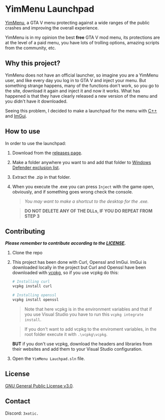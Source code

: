 # YimMenu Launchpad

[YimMenu](https://github.com/YimMenu/YimMenu), a GTA V menu protecting against a wide ranges of the public crashes and improving the overall experience.

YimMenu is in my opinion the best **free** GTA V mod menu, its protections are at the level of a paid menu, you have lots of trolling options, amazing scripts from the community, etc.

## Why this project?

YimMenu does not have an official launcher, so imagine you are a YimMenu user, and like every day you log in to GTA V and inject your menu. But something strange happens, many of the functions don't work, so you go to the site, download it again and inject it and now it works. What has happened is that they have clearly released a new version of the menu and you didn't have it downloaded.

Seeing this problem, I decided to make a launchpad for the menu with [C++](https://es.wikipedia.org/wiki/C%2B%2B) and [ImGui](https://github.com/ocornut/imgui).

## How to use

In order to use the launchpad:

1. Download from the [releases page](https://github.com/ExoticGamerrrYT/YimMenu-Launchpad/releases/tag/releases).
2. Make a folder anywhere you want to and add that folder to [Windows Defender exclusion list](https://support.microsoft.com/en-us/windows/add-an-exclusion-to-windows-security-811816c0-4dfd-af4a-47e4-c301afe13b26).
3. Extract the .zip in that folder.
4. When you execute the .exe you can press `Inject` with the game open, obviously, and if something goes wrong check the console.

   > _You may want to make a shortcut to the desktop for the .exe._

   > **DO NOT DELETE ANY OF THE DLLs, IF YOU DO REPEAT FROM STEP 3**

## Contributing

_**Please remember to contribute according to the [LICENSE](LICENSE).**_

1. Clone the repo

2. This project has been done with Curl, Openssl and ImGui. ImGui is downloaded locally in the project but Curl and Openssl have been downloaded with [vcpkg](https://github.com/microsoft/vcpkg), so if you use vcpkg do this:

   ```bash
   # Installing curl
   vcpkg install curl

   # Installing openssl
   vcpkg install openssl
   ```

   > Note that here vcpkg is in the environment variables and that if you use Visual Studio you have to run this `vcpkg integrate install`.

   > If you don't want to add vcpkg to the enviroment variables, in the root folder execute it with `.\vcpkg\vcpkg`.

   **BUT** if you don't use vcpkg, download the headers and libraries from their websites and add them to your Visual Studio configuration.

3. Open the `YimMenu Lauchpad.sln` file.

## License

[GNU General Public License v3.0](https://choosealicense.com/licenses/gpl-3.0/).

## Contact

Discord: `3xotic.`
